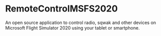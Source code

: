 # RemoteControlMSFS2020
An open source application to control radio, sqwak and other devices on Microsoft Flight Simulator 2020 using your tablet or smartphone.
